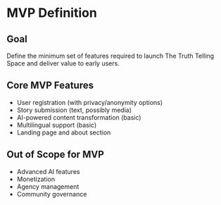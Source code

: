 # MVP Definition

## Goal
Define the minimum set of features required to launch The Truth Telling Space and deliver value to early users.

## Core MVP Features
- User registration (with privacy/anonymity options)
- Story submission (text, possibly media)
- AI-powered content transformation (basic)
- Multilingual support (basic)
- Landing page and about section

## Out of Scope for MVP
- Advanced AI features
- Monetization
- Agency management
- Community governance
